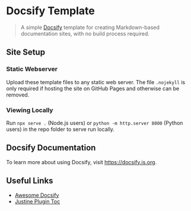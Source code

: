 # Docsify Template

> A simple [Docsify](https://github.com/docsifyjs/docsify/) template for creating Markdown-based documentation sites, with no build process required.

## Site Setup

### Static Webserver
Upload these template files to any static web server. The file `.nojekyll` is only required if hosting the site on GitHub Pages and otherwise can be removed.

### Viewing Locally 
Run `npx serve .` (Node.js users) or `python -m http.server 8000` (Python users) in the repo folder to serve run locally.

## Docsify Documentation

To learn more about using Docsify, visit https://docsify.js.org.


## Useful Links
- [Awesome Docsify](https://github.com/docsifyjs/awesome-docsify#themes)
- [Justine Plugin Toc](https://github.com/justintien/blog)